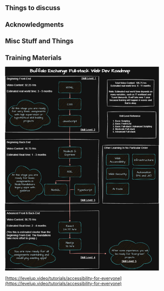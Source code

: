 

## Things to discuss


## Acknowledgments



##  Misc Stuff and Things
  

## Training Materials

![](Bufex%20Full-stack%20WebDev%20Roadmap-Page-1.png)

[https://levelup.video/tutorials/accessibility-for-everyone](https://levelup.video/tutorials/accessibility-for-everyone)


